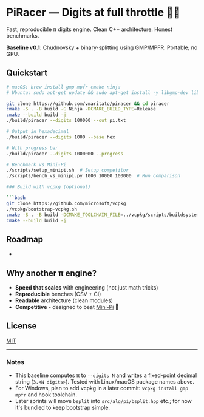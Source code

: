 # PiRacer — Digits at full throttle 🏁🥧

Fast, reproducible π digits engine. Clean C++ architecture. Honest benchmarks.

**Baseline v0.1**: Chudnovsky + binary-splitting using GMP/MPFR. Portable; no GPU.

## Quickstart

````bash
# macOS: brew install gmp mpfr cmake ninja
# Ubuntu: sudo apt-get update && sudo apt-get install -y libgmp-dev libmpfr-dev cmake ninja-build

git clone https://github.com/vmaritato/piracer && cd piracer
cmake -S . -B build -G Ninja -DCMAKE_BUILD_TYPE=Release
cmake --build build -j
./build/piracer --digits 100000 --out pi.txt

# Output in hexadecimal
./build/piracer --digits 1000 --base hex

# With progress bar
./build/piracer --digits 1000000 --progress

# Benchmark vs Mini-Pi
./scripts/setup_minipi.sh  # Setup competitor
./scripts/bench_vs_minipi.py 1000 10000 100000  # Run comparison

### Build with vcpkg (optional)

```bash
git clone https://github.com/microsoft/vcpkg
./vcpkg/bootstrap-vcpkg.sh
cmake -S . -B build -DCMAKE_TOOLCHAIN_FILE=../vcpkg/scripts/buildsystems/vcpkg.cmake -DCMAKE_BUILD_TYPE=Release
cmake --build build -j
````

## Roadmap

-

## Why another π engine?

- **Speed that scales** with engineering (not just math tricks)
- **Reproducible** benches (CSV + CI)
- **Readable** architecture (clean modules)
- **Competitive** - designed to beat [Mini-Pi](https://github.com/Mysticial/Mini-Pi) 🏁

## License

[MIT](LICENSE)

---

### Notes

- This baseline computes π to `--digits N` and writes a fixed-point decimal string (`3.<N digits>`). Tested with Linux/macOS package names above.
- For Windows, plan to add vcpkg in a later commit: `vcpkg install gmp mpfr` and hook toolchain.
- Later sprints will move `bsplit` into `src/alg/pi/bsplit.hpp` etc.; for now it's bundled to keep bootstrap simple.
